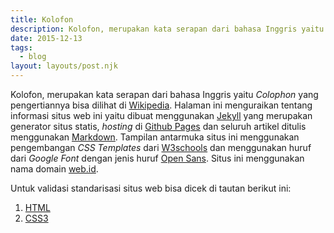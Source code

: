 ```yaml
---
title: Kolofon
description: Kolofon, merupakan kata serapan dari bahasa Inggris yaitu Colophon yang pengertiannya bisa dilihat di Wikipedia yaitu halaman yang menguraikan tentang informasi situs web.
date: 2015-12-13
tags:
  - blog
layout: layouts/post.njk
---
```

Kolofon, merupakan kata serapan dari bahasa Inggris yaitu *Colophon* yang pengertiannya bisa dilihat di [Wikipedia](https://id.wikipedia.org/wiki/Kolofon).
Halaman ini menguraikan tentang informasi situs web ini yaitu dibuat menggunakan [Jekyll](https://jekyllrb.com/) yang merupakan generator situs statis, *hosting* di [Github Pages](https://pages.github.com/) dan seluruh artikel ditulis menggunakan [Markdown](https://daringfireball.net/projects/markdown/). Tampilan antarmuka situs ini menggunakan pengembangan *CSS Templates* dari [W3schools](https://www.w3schools.com/css/css_templates.asp) dan menggunakan huruf dari *Google Font* dengan jenis huruf [Open Sans](https://fonts.google.com/specimen/Open+Sans). Situs ini menggunakan nama domain [web.id](https://pandi.id/).

Untuk validasi standarisasi situs web bisa dicek di tautan berikut ini:
1. [HTML](https://validator.w3.org/)
2. [CSS3](https://jigsaw.w3.org/css-validator/)
